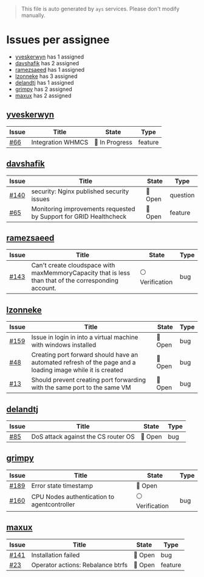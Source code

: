 > This file is auto generated by `ays` services. Please don't modify manually.

# Issues per assignee
- [yveskerwyn](#yveskerwyn) has 1 assigned
- [davshafik](#davshafik) has 2 assigned
- [ramezsaeed](#ramezsaeed) has 1 assigned
- [lzonneke](#lzonneke) has 3 assigned
- [delandtj](#delandtj) has 1 assigned
- [grimpy](#grimpy) has 2 assigned
- [maxux](#maxux) has 2 assigned



## [yveskerwyn](https://github.com/yveskerwyn)

|Issue|Title|State|Type|
|-----|-----|-----|----|
|[#66](https://github.com/0-complexity/openvcloud/issues/66)|Integration WHMCS|:large_blue_circle: In Progress|feature|


## [davshafik](https://github.com/davshafik)

|Issue|Title|State|Type|
|-----|-----|-----|----|
|[#140](https://github.com/0-complexity/openvcloud/issues/140)|security: Nginx published security issues|:red_circle: Open|question|
|[#65](https://github.com/0-complexity/openvcloud/issues/65)|Monitoring improvements requested by Support for GRID Healthcheck|:red_circle: Open|feature|


## [ramezsaeed](https://github.com/ramezsaeed)

|Issue|Title|State|Type|
|-----|-----|-----|----|
|[#143](https://github.com/0-complexity/openvcloud/issues/143)|Can't create cloudspace with maxMemmoryCapacity that is less than that of the corresponding account.|:white_circle: Verification|bug|


## [lzonneke](https://github.com/lzonneke)

|Issue|Title|State|Type|
|-----|-----|-----|----|
|[#159](https://github.com/0-complexity/openvcloud/issues/159)|Issue in login in into a virtual machine with windows installed|:red_circle: Open|bug|
|[#48](https://github.com/0-complexity/openvcloud/issues/48)|Creating port forward should have an automated refresh of the page and a loading image while it is created|:red_circle: Open|bug|
|[#13](https://github.com/0-complexity/openvcloud/issues/13)|Should prevent creating port forwarding with the same port to the same VM|:red_circle: Open|bug|


## [delandtj](https://github.com/delandtj)

|Issue|Title|State|Type|
|-----|-----|-----|----|
|[#85](https://github.com/0-complexity/openvcloud/issues/85)|DoS attack against the CS router OS|:red_circle: Open|bug|


## [grimpy](https://github.com/grimpy)

|Issue|Title|State|Type|
|-----|-----|-----|----|
|[#189](https://github.com/0-complexity/openvcloud/issues/189)|Error state timestamp|:red_circle: Open||
|[#160](https://github.com/0-complexity/openvcloud/issues/160)|CPU Nodes authentication to agentcontroller|:white_circle: Verification|bug|


## [maxux](https://github.com/maxux)

|Issue|Title|State|Type|
|-----|-----|-----|----|
|[#141](https://github.com/0-complexity/openvcloud/issues/141)|Installation failed|:red_circle: Open|bug|
|[#23](https://github.com/0-complexity/openvcloud/issues/23)|Operator actions: Rebalance btrfs|:red_circle: Open|feature|

